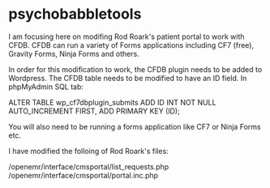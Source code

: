 # psychobabbletools
I am focusing here on modifing Rod Roark's patient portal to work with CFDB.  CFDB can run a variety of Forms applications including CF7 (free), Gravity Forms, Ninja Forms and others.  

In order for this modification to work, the CFDB plugin needs to be added to Wordpress.  The CFDB table needs to be modified to have an ID field.  In phpMyAdmin SQL tab:

ALTER TABLE wp_cf7dbplugin_submits ADD ID INT NOT NULL AUTO_INCREMENT FIRST, ADD PRIMARY KEY (ID);

You will also need to be running a forms application like CF7 or Ninja Forms etc.

I have modified the folloing of Rod Roark's files:

/openemr/interface/cmsportal/list_requests.php
/openemr/interface/cmsportal/portal.inc.php
